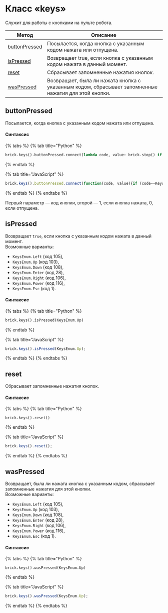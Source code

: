 # Класс «keys»

Служит для работы с кнопками на пульте робота.

| Метод                                        | Описание                                                                                             |
| -------------------------------------------- | ---------------------------------------------------------------------------------------------------- |
| [buttonPressed](class-keys.md#buttonpressed) | Посылается, когда кнопка с указанным кодом нажата или отпущена.                                      |
| [isPressed](class-keys.md#ispressed)         | Возвращает true, если кнопка с указанным кодом нажата в данный момент.                               |
| [reset](class-keys.md#reset)                 | Сбрасывает запомненные нажатия кнопок.                                                               |
| [wasPressed](class-keys.md#waspressed)       | Возвращает, была ли нажата кнопка с указанным кодом, сбрасывает запомненные нажатия для этой кнопки. |

## buttonPressed

Посылается, когда кнопка с указанным кодом нажата или отпущена.

#### Синтаксис

{% tabs %}
{% tab title="Python" %}
```python
brick.keys().buttonPressed.connect(lambda code, value: brick.stop() if code == KeysEnum.Up else print(code))
```
{% endtab %}

{% tab title="JavaScript" %}
```javascript
brick.keys().buttonPressed.connect(function(code, value){if (code==KeysEnum.Up)brick.stop() ; });
```
{% endtab %}
{% endtabs %}

Первый параметр — код кнопки, второй — 1, если кнопка нажата, 0, если отпущена.

## isPressed

Возвращает `true`, если кнопка с указанным кодом нажата в данный момент.\
Возможные варианты:

* `KeysEnum.Left` (код 105),
* `KeysEnum.Up` (код 103),
* `KeysEnum.Down` (код 108),
* `KeysEnum.Enter` (код 28),
* `KeysEnum.Right` (код 106),
* `KeysEnum.Power` (код 116),
* `KeysEnum.Esc` (код 1).

#### Синтаксис

{% tabs %}
{% tab title="Python" %}
```python
brick.keys().isPressed(KeysEnum.Up)
```
{% endtab %}

{% tab title="JavaScript" %}
```javascript
brick.keys().isPressed(KeysEnum.Up);
```
{% endtab %}
{% endtabs %}

## reset

Сбрасывает запомненные нажатия кнопок.

#### Синтаксис

{% tabs %}
{% tab title="Python" %}
```
brick.keys().reset()
```
{% endtab %}

{% tab title="JavaScript" %}
```javascript
brick.keys().reset();
```
{% endtab %}
{% endtabs %}

## wasPressed

Возвращает, была ли нажата кнопка с указанным кодом, сбрасывает запомненные нажатия для этой кнопки.\
Возможные варианты:

* `KeysEnum.Left` (код 105),
* `KeysEnum.Up` (код 103),
* `KeysEnum.Down` (код 108),
* `KeysEnum.Enter` (код 28),
* `KeysEnum.Right` (код 106),
* `KeysEnum.Power` (код 116),
* `KeysEnum.Esc` (код 1).

#### Синтаксис

{% tabs %}
{% tab title="Python" %}
```
brick.keys().wasPressed(KeysEnum.Up)
```
{% endtab %}

{% tab title="JavaScript" %}
```javascript
brick.keys().wasPressed(KeysEnum.Up);
```
{% endtab %}
{% endtabs %}
